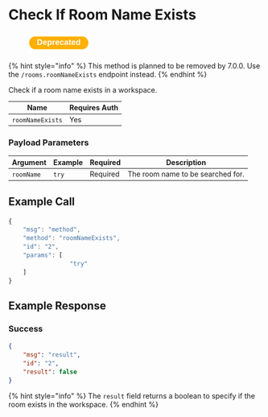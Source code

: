# Check If Room Name Exists

<figure><img src="../../../../../.gitbook/assets/Deprecated.png" alt=""><figcaption></figcaption></figure>

{% hint style="info" %}
This method is planned to be removed by 7.0.0. Use the `/rooms.roomNameExists` endpoint instead.
{% endhint %}

Check if a room name exists in a workspace.

| Name             | Requires Auth |
| ---------------- | ------------- |
| `roomNameExists` | Yes           |

### Payload Parameters <a href="#payload-parameters" id="payload-parameters"></a>

| Argument   | Example | Required | Description                       |
| ---------- | ------- | -------- | --------------------------------- |
| `roomName` | `try`   | Required | The room name to be searched for. |

## Example Call

```javascript
{
    "msg": "method",
    "method": "roomNameExists",
    "id": "2",
    "params": [
                 "try"
    ]
}
```

## **Example Response**

### **Success**

```json
{
    "msg": "result",
    "id": "2",
    "result": false
}
```

{% hint style="info" %}
The `result` field returns a boolean to specify if the room exists in the workspace.
{% endhint %}
